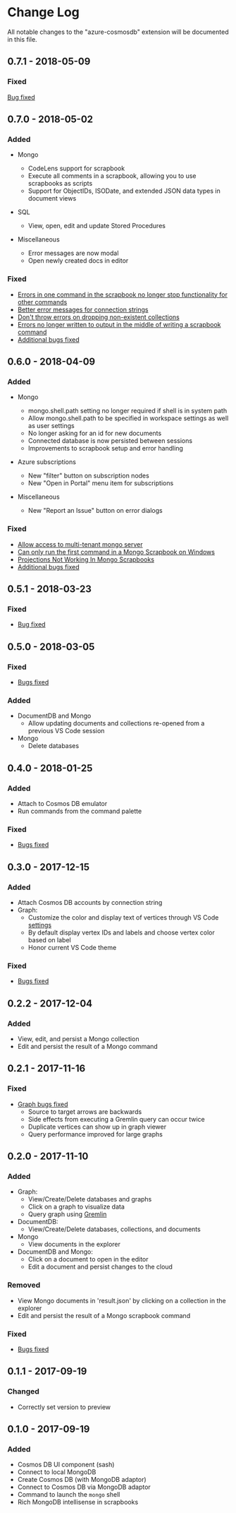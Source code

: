 # Change Log

All notable changes to the "azure-cosmosdb" extension will be documented in this file.

## 0.7.1 - 2018-05-09
### Fixed
[Bug fixed](https://github.com/Microsoft/vscode-cosmosdb/issues/623)

## 0.7.0 - 2018-05-02

### Added
- Mongo
  - CodeLens support for scrapbook
  - Execute all comments in a scrapbook, allowing you to use scrapbooks as scripts
  - Support for ObjectIDs, ISODate, and extended JSON data types in document views

- SQL
  - View, open, edit and update Stored Procedures

- Miscellaneous
  - Error messages are now modal
  - Open newly created docs in editor

### Fixed
- [Errors in one command in the scrapbook no longer stop functionality for other commands](https://github.com/Microsoft/vscode-cosmosdb/pull/531)
- [Better error messages for connection strings](https://github.com/Microsoft/vscode-cosmosdb/pull/600)
- [Don't throw errors on dropping non-existent collections](https://github.com/Microsoft/vscode-cosmosdb/pull/541)
- [Errors no longer written to output in the middle of writing a scrapbook command](https://github.com/Microsoft/vscode-cosmosdb/issues/516)
- [Additional bugs fixed](https://github.com/Microsoft/vscode-cosmosdb/issues?q=is%3Aissue+milestone%3A%220.7.0%22+is%3Aclosed+label%3Abug)


## 0.6.0 - 2018-04-09

### Added

- Mongo
  - mongo.shell.path setting no longer required if shell is in system path
  - Allow mongo.shell.path to be specified in workspace settings as well as user settings
  - No longer asking for an id for new documents
  - Connected database is now persisted between sessions
  - Improvements to scrapbook setup and error handling

- Azure subscriptions
  - New "filter" button on subscription nodes
  - New "Open in Portal" menu item for subscriptions

- Miscellaneous
  - New "Report an Issue" button on error dialogs

### Fixed

- [Allow access to multi-tenant mongo server](https://github.com/Microsoft/vscode-cosmosdb/issues/473)
- [Can only run the first command in a Mongo Scrapbook on Windows](https://github.com/Microsoft/vscode-cosmosdb/issues/386)
- [Projections Not Working In Mongo Scrapbooks](https://github.com/Microsoft/vscode-cosmosdb/issues/214)
- [Additional bugs fixed](https://github.com/Microsoft/vscode-cosmosdb/issues?q=is%3Aissue+milestone%3A%220.6.0%22+is%3Aclosed+label%3Abug)

## 0.5.1 - 2018-03-23

### Fixed
- [Bug fixed](https://github.com/Microsoft/vscode-cosmosdb/issues/372)
## 0.5.0 - 2018-03-05

### Fixed

- [Bugs fixed](https://github.com/Microsoft/vscode-cosmosdb/issues?q=is%3Aissue+milestone%3A%220.5.0%22+is%3Aclosed+label%3Abug)

### Added

- DocumentDB and Mongo
  - Allow updating documents and collections re-opened from a previous VS Code session
- Mongo
  - Delete databases

## 0.4.0 - 2018-01-25
### Added
- Attach to Cosmos DB emulator
- Run commands from the command palette

### Fixed
- [Bugs fixed](https://github.com/Microsoft/vscode-cosmosdb/issues?q=is%3Aissue+milestone%3A%220.4.0%22+is%3Aclosed+label%3Abug)

## 0.3.0 - 2017-12-15
### Added
- Attach Cosmos DB accounts by connection string
- Graph:
  - Customize the color and display text of vertices through VS Code [settings](README.md#graphSettings)
  - By default display vertex IDs and labels and choose vertex color based on label
  - Honor current VS Code theme

### Fixed
- [Bugs fixed](https://github.com/Microsoft/vscode-cosmosdb/issues?q=is%3Aissue+milestone%3A%220.3.0%22+is%3Aclosed+label%3Abug)

## 0.2.2 - 2017-12-04
### Added
- View, edit, and persist a Mongo collection
- Edit and persist the result of a Mongo command

## 0.2.1 - 2017-11-16
### Fixed
- [Graph bugs fixed](https://github.com/Microsoft/vscode-cosmosdb/issues?q=is%3Aissue+milestone%3A%220.2.1%22+is%3Aclosed+label%3Abug)
  - Source to target arrows are backwards
  - Side effects from executing a Gremlin query can occur twice
  - Duplicate vertices can show up in graph viewer
  - Query performance improved for large graphs

## 0.2.0 - 2017-11-10
### Added
- Graph:
  - View/Create/Delete databases and graphs
  - Click on a graph to visualize data
  - Query graph using [Gremlin](https://docs.microsoft.com/azure/cosmos-db/gremlin-support)
- DocumentDB:
  - View/Create/Delete databases, collections, and documents
- Mongo
  - View documents in the explorer
- DocumentDB and Mongo:
  - Click on a document to open in the editor
  - Edit a document and persist changes to the cloud


### Removed
- View Mongo documents in 'result.json' by clicking on a collection in the explorer
- Edit and persist the result of a Mongo scrapbook command

### Fixed
- [Bugs fixed](https://github.com/Microsoft/vscode-cosmosdb/issues?q=is%3Aissue+milestone%3A%220.2.0%22+is%3Aclosed+label%3Abug)

## 0.1.1 - 2017-09-19
### Changed
- Correctly set version to preview

## 0.1.0 - 2017-09-19
### Added
- Cosmos DB UI component (sash)
- Connect to local MongoDB
- Create Cosmos DB (with MongoDB adaptor)
- Connect to Cosmos DB via MongoDB adaptor
- Command to launch the `mongo` shell
- Rich MongoDB intellisense in scrapbooks
